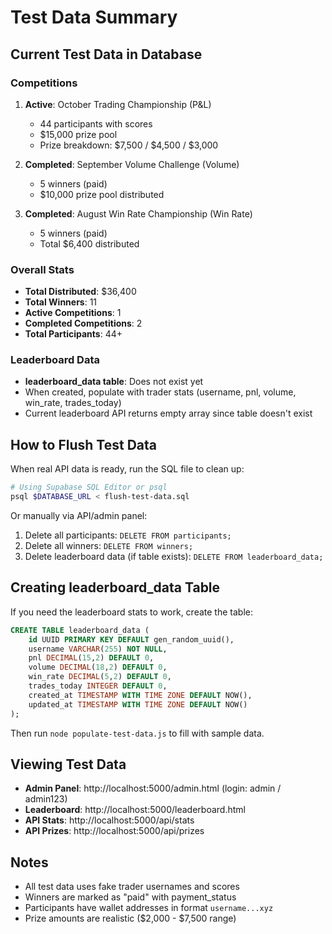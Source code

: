 # Test Data Summary

## Current Test Data in Database

### Competitions
1. **Active**: October Trading Championship (P&L) 
   - 44 participants with scores
   - $15,000 prize pool
   - Prize breakdown: $7,500 / $4,500 / $3,000

2. **Completed**: September Volume Challenge (Volume)
   - 5 winners (paid)
   - $10,000 prize pool distributed

3. **Completed**: August Win Rate Championship (Win Rate)
   - 5 winners (paid)
   - Total $6,400 distributed

### Overall Stats
- **Total Distributed**: $36,400
- **Total Winners**: 11 
- **Active Competitions**: 1
- **Completed Competitions**: 2
- **Total Participants**: 44+

### Leaderboard Data
- **leaderboard_data table**: Does not exist yet
- When created, populate with trader stats (username, pnl, volume, win_rate, trades_today)
- Current leaderboard API returns empty array since table doesn't exist

## How to Flush Test Data

When real API data is ready, run the SQL file to clean up:

```bash
# Using Supabase SQL Editor or psql
psql $DATABASE_URL < flush-test-data.sql
```

Or manually via API/admin panel:
1. Delete all participants: `DELETE FROM participants;`
2. Delete all winners: `DELETE FROM winners;`
3. Delete leaderboard data (if table exists): `DELETE FROM leaderboard_data;`

## Creating leaderboard_data Table

If you need the leaderboard stats to work, create the table:

```sql
CREATE TABLE leaderboard_data (
    id UUID PRIMARY KEY DEFAULT gen_random_uuid(),
    username VARCHAR(255) NOT NULL,
    pnl DECIMAL(15,2) DEFAULT 0,
    volume DECIMAL(18,2) DEFAULT 0,
    win_rate DECIMAL(5,2) DEFAULT 0,
    trades_today INTEGER DEFAULT 0,
    created_at TIMESTAMP WITH TIME ZONE DEFAULT NOW(),
    updated_at TIMESTAMP WITH TIME ZONE DEFAULT NOW()
);
```

Then run `node populate-test-data.js` to fill with sample data.

## Viewing Test Data

- **Admin Panel**: http://localhost:5000/admin.html (login: admin / admin123)
- **Leaderboard**: http://localhost:5000/leaderboard.html
- **API Stats**: http://localhost:5000/api/stats
- **API Prizes**: http://localhost:5000/api/prizes

## Notes

- All test data uses fake trader usernames and scores
- Winners are marked as "paid" with payment_status
- Participants have wallet addresses in format `username...xyz`
- Prize amounts are realistic ($2,000 - $7,500 range)
